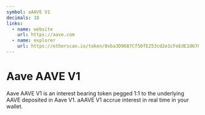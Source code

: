 ```yaml
---
symbol: aAAVE V1
decimals: 18
links:
  - name: website
    url: https://aave.com
  - name: explorer
    url: https://etherscan.io/token/0xba3D9687Cf50fE253cd2e1cFeEdE1d6787344Ed5
---
```


# Aave AAVE V1

Aave AAVE V1 is an interest bearing token pegged 1:1 to the underlying AAVE deposited in Aave V1. aAAVE V1 accrue interest in real time in your wallet.
